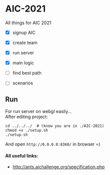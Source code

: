 # AIC-2021
All things for AIC 2021
- [x] signup AIC
- [x] create team
- [x] run server
- [x] main logic
- [ ] find best path
- [ ] scenarios



## Run
For run server on webgl easily... <br />
After editing project:
```
cd ../../../  # (know you are in ./AIC-2021)
chmod +x ./setup.sh
./setup.sh
```
And open `http://0.0.0.0:8360/` in browser =)

#### All useful links:
- <http://ants.aichallenge.org/specification.php>
